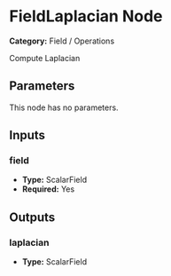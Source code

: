 
# FieldLaplacian Node

**Category:** Field / Operations

Compute Laplacian

## Parameters

This node has no parameters.

## Inputs


### field
- **Type:** ScalarField
- **Required:** Yes



## Outputs


### laplacian
- **Type:** ScalarField




